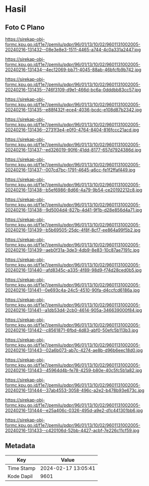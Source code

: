 # Hasil

## Foto C Plano

https://sirekap-obj-formc.kpu.go.id/f1e7/pemilu/pdpr/96/01/13/10/02/9601131002005-20240216-131432--08e3e8e3-1511-4465-a744-4c0a331a2447.jpg

https://sirekap-obj-formc.kpu.go.id/f1e7/pemilu/pdpr/96/01/13/10/02/9601131002005-20240216-131434--4ec12069-bb71-4045-88ab-46bfcfb9b742.jpg

https://sirekap-obj-formc.kpu.go.id/f1e7/pemilu/pdpr/96/01/13/10/02/9601131002005-20240216-131435--746f3109-d9e1-466d-bc6a-0dddbb83cc57.jpg

https://sirekap-obj-formc.kpu.go.id/f1e7/pemilu/pdpr/96/01/13/10/02/9601131002005-20240216-131435--e88f432f-ece4-4036-bcdc-e108d87b2342.jpg

https://sirekap-obj-formc.kpu.go.id/f1e7/pemilu/pdpr/96/01/13/10/02/9601131002005-20240216-131436--2731f3e4-e0f0-4764-8404-816fccc21acd.jpg

https://sirekap-obj-formc.kpu.go.id/f1e7/pemilu/pdpr/96/01/13/10/02/9601131002005-20240216-131437--ed326019-90f6-41dd-8177-657d7924386d.jpg

https://sirekap-obj-formc.kpu.go.id/f1e7/pemilu/pdpr/96/01/13/10/02/9601131002005-20240216-131437--007cd7bc-1791-4645-a6cc-fe1f2ffaf449.jpg

https://sirekap-obj-formc.kpu.go.id/f1e7/pemilu/pdpr/96/01/13/10/02/9601131002005-20240216-131438--b5ef6986-8d66-4a79-9b54-ce20192212c8.jpg

https://sirekap-obj-formc.kpu.go.id/f1e7/pemilu/pdpr/96/01/13/10/02/9601131002005-20240216-131438--9d5004d4-827b-4d41-9f1b-d28e856d4a71.jpg

https://sirekap-obj-formc.kpu.go.id/f1e7/pemilu/pdpr/96/01/13/10/02/9601131002005-20240216-131439--b5b69505-25dc-4f8f-8cf7-ee864a99f5b2.jpg

https://sirekap-obj-formc.kpu.go.id/f1e7/pemilu/pdpr/96/01/13/10/02/9601131002005-20240216-131439--aeb0f31a-3de3-4db9-8e83-10c87ae7191c.jpg

https://sirekap-obj-formc.kpu.go.id/f1e7/pemilu/pdpr/96/01/13/10/02/9601131002005-20240216-131440--afd8345c-a335-4f89-98d9-f74d28ced0b5.jpg

https://sirekap-obj-formc.kpu.go.id/f1e7/pemilu/pdpr/96/01/13/10/02/9601131002005-20240216-131441--0e693c4a-24c5-4510-90fa-d4ccfcd6186a.jpg

https://sirekap-obj-formc.kpu.go.id/f1e7/pemilu/pdpr/96/01/13/10/02/9601131002005-20240216-131441--a1db53d4-2cb0-4614-905a-346639000f84.jpg

https://sirekap-obj-formc.kpu.go.id/f1e7/pemilu/pdpr/96/01/13/10/02/9601131002005-20240216-131442--c8561871-6fbd-4d83-abf0-50efc5b113b3.jpg

https://sirekap-obj-formc.kpu.go.id/f1e7/pemilu/pdpr/96/01/13/10/02/9601131002005-20240216-131443--02a6b073-ab7c-4274-ae8b-d96b6eec18d0.jpg

https://sirekap-obj-formc.kpu.go.id/f1e7/pemilu/pdpr/96/01/13/10/02/9601131002005-20240216-131443--45964d4b-fe78-4259-b80e-40c5fc5b1a82.jpg

https://sirekap-obj-formc.kpu.go.id/f1e7/pemilu/pdpr/96/01/13/10/02/9601131002005-20240216-131444--37ab4553-3058-496c-a2e2-b478b93e673c.jpg

https://sirekap-obj-formc.kpu.go.id/f1e7/pemilu/pdpr/96/01/13/10/02/9601131002005-20240216-131444--e25a406c-0326-495d-a9e2-d1c441301bb6.jpg

https://sirekap-obj-formc.kpu.go.id/f1e7/pemilu/pdpr/96/01/13/10/02/9601131002005-20240216-131433--c420106d-52bb-4427-acbf-7e226c11cf59.jpg


## Metadata

| Key        | Value               |
| ---------- | ------------------- |
| Time Stamp | 2024-02-17 13:05:41 |
| Kode Dapil | 9601                |



